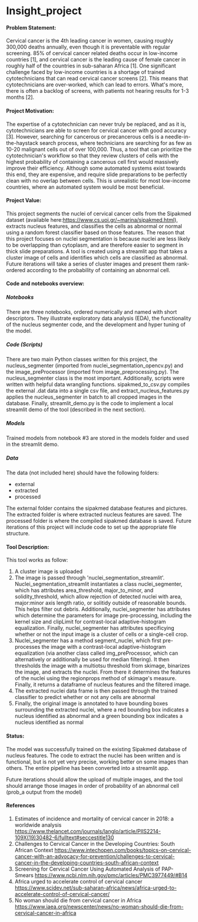 # Insight_project

#### Problem Statement:
Cervical cancer is the 4th leading cancer in women, causing roughly 300,000 deaths annually, even though it is preventable with regular screening. 85% of cervical cancer related deaths occur in low-income countries [1], and cervical cancer is the leading cause of female cancer in roughly half of the countries in sub-saharan Africa [1]. One significant challenge faced by low-income countries is a shortage of trained cytotechnicians that can read cervical cancer screens [2]. This means that cytotechnicians are over-worked, which can lead to errors. What's more, there is often a backlog of screens, with patients not hearing results for 1-3 months [2].

#### Project Motivation: 
The expertise of a cytotechnician can never truly be replaced, and as it is, cytotechnicians are able to screen for cervical cancer with good accuracy [3]. However, searching for cancerous or precancerous cells is a needle-in-the-haystack search process, where technicians are searching for as few as 10-20 malignant cells out of over 100,000. Thus, a tool that can prioritize the cytotechnician's workflow so that they review clusters of cells with the highest probability of containing a cancerous cell first would massively improve their efficiency. Although some automated systems exist towards this end, they are expensive, and require slide preparations to be perfectly clean with no overlap between cells. This is unrealistic for most low-income countries, where an automated system would be most beneficial.

#### Project Value: 
This project segments the nuclei of cervical cancer cells from the Sipakmed dataset (available here:https://www.cs.uoi.gr/~marina/sipakmed.html), extracts nucleus features, and classifies the cells as abnormal or normal using a random forest classifier based on those features. The reason that this project focuses on nuclei segmentation is because nuclei are less likely to be overlapping than cytoplasm, and are therefore easier to segment in thick slide preparations. A tool is created using a streamlit app that takes a cluster image of cells and identifies which cells are classified as abnormal. Future iterations will take a series of cluster images and present them rank-ordered according to the probability of containing an abnormal cell. 

#### Code and notebooks overview:
##### Notebooks
There are three notebooks, ordered numerically and named with short descriptors. They illustrate exploratory data analysis (EDA), the functionality of the nucleus segmenter code, and the development and hyper tuning of the model. 
##### Code (Scripts)
There are two main Python classes written for this project, the nucleus_segmenter (imported from nuclei_segmentation_opencv.py) and the image_preProcessor (imported from image_preprocessing.py). The nucleus_segmenter class is the most important. Additionally, scripts were written with helpful data wrangling functions. sipakmed_to_csv.py compiles the external .dat data into a single csv file, and extract_nucleus_features.py applies the nucleus_segmenter in batch to all cropped images in the database. Finally, streamlit_demo.py is the code to implement a local streamlit demo of the tool (described in the next section).
##### Models
Trained models from notebook #3 are stored in the models folder and used in the streamlit demo. 
##### Data
The data (not included here) should have the following folders:
* external 
* extracted
* processed

The external folder contains the sipakmed database features and pictures. The extracted folder is where extracted nucleus features are saved. The processed folder is where the compiled sipakmed database is saved. Future iterations of this project will include code to set up the appropriate file structure. 

#### Tool Description:
This tool works as follow:
1. A cluster image is uploaded
2. The image is passed through 'nuclei_segmentation_streamlit'. Nuclei_segmentation_streamlit instantiates a class nuclei_segmenter, which has attributes area_threshold, major_to_minor, and solidity_threshold, which allow rejection of detected nuclei with area, major:minor axis length ratio, or solitidy outside of reasonable bounds. This helps filter out debris. Additionally, nuclei_segmenter has attributes which determine the parameters for image pre-processing, including the kernel size and clipLimit for contrast-local adaptive-histogram equalization. Finally, nuclei_segmenter has attributes specificying whether or not the input image is a cluster of cells or a single-cell crop. 
3. Nuclei_segmenter has a method segment_nuclei, which first pre-processes the image with a contrast-local adaptive-histogram equalization (via another class called img_preProcessor, which can alternatively or additionally be used for median filtering). It then thresholds the image with a multiotsu threshold from skimage, binarizes the image, and extracts the nuclei. From there it determines the features of the nuclei using the regionprops method of skimage's measure. Finally, it returns a dataframe of nucleus features and the filtered image. 
4. The extracted nuclei data frame is then passed through the trained classifier to predict whether or not any cells are abnormal
5. Finally, the original image is annotated to have bounding boxes surrounding the extracted nuclei, where a red bounding box indicates a nucleus identified as abnormal and a green bounding box indicates a nucleus identified as normal

#### Status:
The model was successfully trained on the existing Sipakmed database of nucleus features. The code to extract the nuclei has been written and is functional, but is not yet very precise, working better on some images than others. The entire pipeline has been converted into a streamlit app.

Future iterations should allow the upload of multiple images, and the tool should arrange those images in order of probability of an abnormal cell (prob_a output from the model)

#### References
1. Estimates of incidence and mortality of cervical cancer in 2018: a worldwide analysis https://www.thelancet.com/journals/langlo/article/PIIS2214-109X(19)30482-6/fulltext#seccestitle130 
2. Challenges to Cervical Cancer in the Developing Countries: South African Context https://www.intechopen.com/books/topics-on-cervical-cancer-with-an-advocacy-for-prevention/challenges-to-cervical-cancer-in-the-developing-countries-south-african-context
3. Screening for Cervical Cancer Using Automated Analysis of PAP-Smears https://www.ncbi.nlm.nih.gov/pmc/articles/PMC3977449/#B14
4. Africa urged to accelerate control of cervical cancer https://www.scidev.net/sub-saharan-africa/news/africa-urged-to-accelerate-control-of-cervical-cancer/
5. No woman should die from cervical cancer in Africa https://www.iaea.org/newscenter/news/no-woman-should-die-from-cervical-cancer-in-africa


